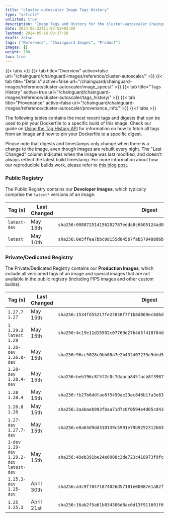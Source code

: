 ```yaml
---
title: "cluster-autoscaler Image Tags History"
type: "article"
unlisted: true
description: "Image Tags and History for the cluster-autoscaler Chainguard Image"
date: 2023-06-22T11:07:52+02:00
lastmod: 2024-05-16 00:37:58
draft: false
tags: ["Reference", "Chainguard Images", "Product"]
images: []
weight: 700
toc: true
---
```


{{< tabs >}}
{{< tab title="Overview" active=false url="/chainguard/chainguard-images/reference/cluster-autoscaler/" >}}
{{< tab title="Details" active=false url="/chainguard/chainguard-images/reference/cluster-autoscaler/image_specs/" >}}
{{< tab title="Tags History" active=true url="/chainguard/chainguard-images/reference/cluster-autoscaler/tags_history/" >}}
{{< tab title="Provenance" active=false url="/chainguard/chainguard-images/reference/cluster-autoscaler/provenance_info/" >}}
{{</ tabs >}}

The following tables contains the most recent tags and digests that can be used to pin your Dockerfile to a specific build of this image. Check our guide on [Using the Tag History API](/chainguard/chainguard-images/using-the-tag-history-api/) for information on how to fetch all tags from an image and how to pin your Dockerfile to a specific digest.

Please note that digests and timestamps only change when there is a change to the image, even though images are rebuilt every night. The "Last Changed" column indicates when the image was last modified, and doesn't always reflect the latest build timestamp. For more information about how our reproducible builds work, please refer to [this blog post](https://www.chainguard.dev/unchained/reproducing-chainguards-reproducible-image-builds).

### Public Registry
The Public Registry contains our **Developer Images**, which typically comprise the `latest*` versions of an image.

| Tag (s)       | Last Changed | Digest                                                                    |
|---------------|--------------|---------------------------------------------------------------------------|
|  `latest-dev` | May 15th     | `sha256:008872514156202787edda8c6605124ad0573b62c465d36818f56787af705385` |
|  `latest`     | May 10th     | `sha256:0e5ffea7bbc0d155d045b7fab578408d6b9d402066dcde8ac5c4f0b462f3327d` |


### Private/Dedicated Registry
The Private/Dedicated Registry contains our **Production Images**, which include all versioned tags of an image and special images that are not available in the public registry (including FIPS images and other custom builds).

| Tag (s)                                       | Last Changed | Digest                                                                    |
|-----------------------------------------------|--------------|---------------------------------------------------------------------------|
|  `1.27.7` `1.27`                              | May 15th     | `sha256:1534fd55217fe27858f7f1b8d869ec8d6d86bdff796f944e40526d5215f27a5f` |
|  `1` `1.29.2` `latest` `1.29`                 | May 15th     | `sha256:4c19e11d15502c07769d27b4d5f418f64d7be8dff3ebd978c7a878041135d8f2` |
|  `1.26-dev` `1.26.8-dev`                      | May 15th     | `sha256:96cc5028c0bb08a7e2b432d07235e9ded5bbbb703c31afe159f94670584ed3cc` |
|  `1.28-dev` `1.28.4-dev`                      | May 15th     | `sha256:beb196c8f5f2c0c7daaca845facb8f398746575d6fd7edf5272ed77dcc8a6bb4` |
|  `1.28` `1.28.4`                              | May 15th     | `sha256:fb27b6ddfae6f5499ae23ec846b1fa3e83afba3a459cab172b3b6fe4d97dcfe3` |
|  `1.26.8` `1.26`                              | May 15th     | `sha256:2aabaeb993fbaa71d7c6f0594e4d65cd43369d8cffd1c69487bb6341149da79e` |
|  `1.27-dev` `1.27.7-dev`                      | May 15th     | `sha256:e0a63d9dd310139c5991e79b9252312b039d9e6b6f5d51cf90ce802c212b2689` |
|  `1-dev` `1.29-dev` `1.29.2-dev` `latest-dev` | May 15th     | `sha256:49eb391be24e6008c3de723c418073f9fc9ddbf6adde97c8e4b500d7a9707d8c` |
|  `1.25.3-dev` `1.25-dev`                      | April 30th   | `sha256:a3c9f78471874026d57181e00087e1a82fba1a666181a21c24e2804ea4c6073d` |
|  `1.25` `1.25.3`                              | April 21st   | `sha256:16ab2f5a61b834306d8ac6d13f911691f6ad69e3b6cef26b64d08eb12415e71d` |

